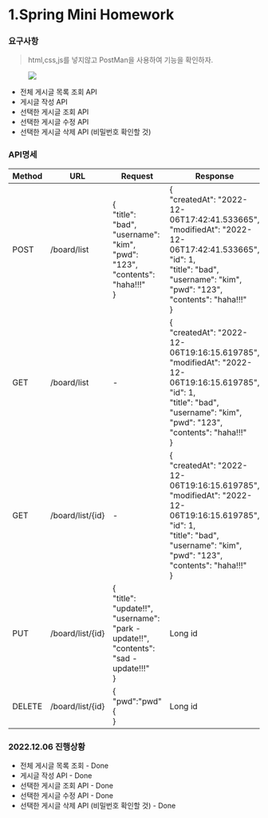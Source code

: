 # 1.Spring Mini Homework

### 요구사항

> html,css,js를 넣지않고 PostMan을 사용하여 기능을 확인하자.
<figure>
    <img src="https://res.cloudinary.com/postman/image/upload/t_team_logo/v1629869194/team/2893aede23f01bfcbd2319326bc96a6ed0524eba759745ed6d73405a3a8b67a8">
</figure>


* 전체 게시글 목록 조회 API
* 게시글 작성 API
* 선택한 게시글 조회 API
* 선택한 게시글 수정 API
* 선택한 게시글 삭제 API (비밀번호 확인할 것)

### API명세

| Method | URL | Request                                                                                           | Response                                                                                                                                                                                           |
|--------|---|---------------------------------------------------------------------------------------------------|----------------------------------------------------------------------------------------------------------------------------------------------------------------------------------------------------|
| POST   | /board/list  | {<br>"title": "bad",<br>"username": "kim",<br>"pwd": "123",<br>"contents": "haha!!!"<br>}         | {<br>"createdAt": "2022-12-06T17:42:41.533665",<br>"modifiedAt": "2022-12-06T17:42:41.533665",<br>"id": 1,<br>"title": "bad",<br>"username": "kim",<br>"pwd": "123",<br>"contents": "haha!!!"<br>} |
| GET    | /board/list | -                                                                                                 | {<br>"createdAt": "2022-12-06T19:16:15.619785",<br>"modifiedAt": "2022-12-06T19:16:15.619785",<br>"id": 1,<br>"title": "bad",<br>"username": "kim",<br>"pwd": "123",<br>"contents": "haha!!!"<br>} |
| GET    | /board/list/{id} | -                                                                                                 | {<br>"createdAt": "2022-12-06T19:16:15.619785",<br>"modifiedAt": "2022-12-06T19:16:15.619785",<br>"id": 1,<br>"title": "bad",<br>"username": "kim",<br>"pwd": "123",<br>"contents": "haha!!!"<br>} |
| PUT    | /board/list/{id} | {<br>"title": "update!!",<br>"username": "park - update!!",<br>"contents": "sad - update!!!"<br>} | Long id                                                                                                                                                                                            |
| DELETE | /board/list/{id} | {<br>  "pwd":"pwd"{<br>}                                                                               | Long id                                                                                                                                                                                            |



### 2022.12.06 진행상황

* 전체 게시글 목록 조회 - Done
* 게시글 작성 API - Done
* 선택한 게시글 조회 API - Done
* 선택한 게시글 수정 API - Done
* 선택한 게시글 삭제 API (비밀번호 확인할 것) - Done

